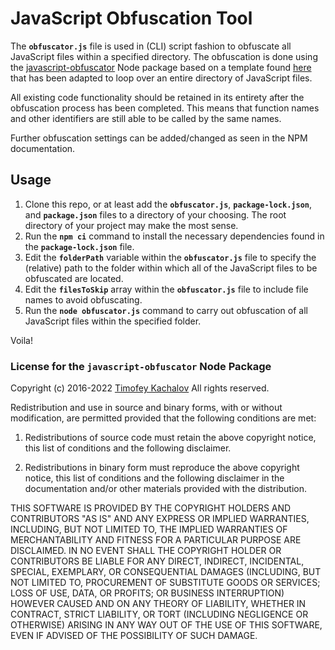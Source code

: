 # JavaScript Obfuscation Tool

The **`obfuscator.js`** file is used in (CLI) script fashion to obfuscate all JavaScript files within a specified directory.  The obfuscation is done using the [javascript-obfuscator](https://www.npmjs.com/package/javascript-obfuscator) Node package based on a template found [here](https://ourcodeworld.com/articles/read/607/how-to-obfuscate-javascript-code-with-node-js) that has been adapted to loop over an entire directory of JavaScript files.

All existing code functionality should be retained in its entirety after the obfuscation process has been completed.  This means that function names and other identifiers are still able to be called by the same names.

Further obfuscation settings can be added/changed as seen in the NPM documentation.

## Usage
1) Clone this repo, or at least add the **`obfuscator.js`**, **`package-lock.json`**, and  **`package.json`** files to a directory of your choosing.  The root directory of your project may make the most sense.
2) Run the **`npm ci`** command to install the necessary dependencies found in the **`package-lock.json`** file.
3) Edit the **`folderPath`** variable within the **`obfuscator.js`** file to specify the (relative) path to the folder within which all of the JavaScript files to be obfuscated are located.
4) Edit the **`filesToSkip`** array within the **`obfuscator.js`** file to include file names to avoid obfuscating.
5) Run the **`node obfuscator.js`** command to carry out obfuscation of all JavaScript files within the specified folder.

Voila!

### License for the **`javascript-obfuscator`** Node Package

Copyright (c) 2016-2022 [Timofey Kachalov](https://github.com/sanex3339)
All rights reserved.

Redistribution and use in source and binary forms, with or without
modification, are permitted provided that the following conditions are met:

   1. Redistributions of source code must retain the above copyright notice, this
      list of conditions and the following disclaimer.

   2. Redistributions in binary form must reproduce the above copyright notice,
      this list of conditions and the following disclaimer in the documentation
      and/or other materials provided with the distribution.

THIS SOFTWARE IS PROVIDED BY THE COPYRIGHT HOLDERS AND CONTRIBUTORS "AS IS"
AND ANY EXPRESS OR IMPLIED WARRANTIES, INCLUDING, BUT NOT LIMITED TO, THE
IMPLIED WARRANTIES OF MERCHANTABILITY AND FITNESS FOR A PARTICULAR PURPOSE ARE
DISCLAIMED. IN NO EVENT SHALL THE COPYRIGHT HOLDER OR CONTRIBUTORS BE LIABLE
FOR ANY DIRECT, INDIRECT, INCIDENTAL, SPECIAL, EXEMPLARY, OR CONSEQUENTIAL
DAMAGES (INCLUDING, BUT NOT LIMITED TO, PROCUREMENT OF SUBSTITUTE GOODS OR
SERVICES; LOSS OF USE, DATA, OR PROFITS; OR BUSINESS INTERRUPTION) HOWEVER
CAUSED AND ON ANY THEORY OF LIABILITY, WHETHER IN CONTRACT, STRICT LIABILITY,
OR TORT (INCLUDING NEGLIGENCE OR OTHERWISE) ARISING IN ANY WAY OUT OF THE USE
OF THIS SOFTWARE, EVEN IF ADVISED OF THE POSSIBILITY OF SUCH DAMAGE.
